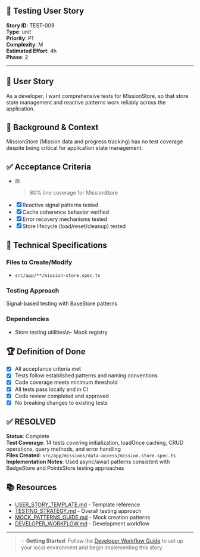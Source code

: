 ## 🧪 Testing User Story

**Story ID**: TEST-009  
**Type**: unit  
**Priority**: P1  
**Complexity**: M  
**Estimated Effort**: 4h  
**Phase**: 2

---

## 🎯 User Story

As a developer, I want comprehensive tests for MissionStore, so that store state management and reactive patterns work reliably across the application.

## 📖 Background & Context

MissionStore (Mission data and progress tracking) has no test coverage despite being critical for application state management.

## ✅ Acceptance Criteria

- [x] >80% line coverage for MissionStore
- [x] Reactive signal patterns tested
- [x] Cache coherence behavior verified
- [x] Error recovery mechanisms tested
- [x] Store lifecycle (load/reset/cleanup) tested

## 🔧 Technical Specifications

### Files to Create/Modify
- `src/app/**/mission-store.spec.ts`


### Testing Approach
Signal-based testing with BaseStore patterns

### Dependencies
- Store testing utilities\n- Mock registry

## 🏆 Definition of Done

- [x] All acceptance criteria met
- [x] Tests follow established patterns and naming conventions
- [x] Code coverage meets minimum threshold
- [x] All tests pass locally and in CI
- [x] Code review completed and approved
- [x] No breaking changes to existing tests

## ✅ RESOLVED
**Status**: Complete  
**Test Coverage**: 14 tests covering initialization, loadOnce caching, CRUD operations, query methods, and error handling  
**Files Created**: `src/app/missions/data-access/mission.store.spec.ts`  
**Implementation Notes**: Used async/await patterns consistent with BadgeStore and PointsStore testing approaches

## 📚 Resources

- [USER_STORY_TEMPLATE.md](./USER_STORY_TEMPLATE.md) - Template reference
- [TESTING_STRATEGY.md](./TESTING_STRATEGY.md) - Overall testing approach  
- [MOCK_PATTERNS_GUIDE.md](./MOCK_PATTERNS_GUIDE.md) - Mock creation patterns
- [DEVELOPER_WORKFLOW.md](./DEVELOPER_WORKFLOW.md) - Development workflow

---

> 💡 **Getting Started**: Follow the [Developer Workflow Guide](./DEVELOPER_WORKFLOW.md) to set up your local environment and begin implementing this story.